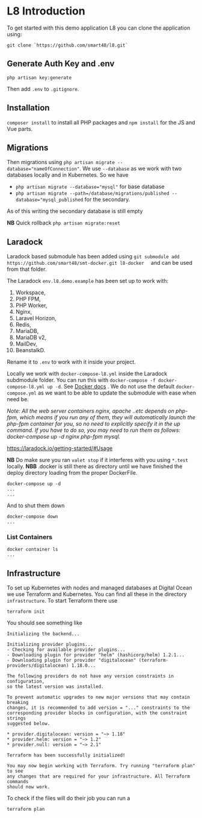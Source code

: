 # L8 Introduction

To get started with this demo application L8 you can clone the application using:

```
git clone `https://github.com/smart48/l8.git`
```
## Generate Auth Key and .env

```
php artisan key:generate  
```

Then add `.env` to `.gitignore`.

## Installation 

 `composer install` to install all PHP packages and `npm install` for the JS and Vue parts. 
 
 ## Migrations
 
 Then migrations using `php artisan migrate --database="nameOfConnection"`. We use `--database` as we work with two databases locally and in Kubernetes. So we have

 - `php artisan migrate --database="mysql"` for base database
 - `php artisan migrate --path=/database/migrations/published --database="mysql_published` for the secondary.

As of this writing the secondary database is still empty

**NB** Quick rollback `php artisan migrate:reset` 

## Laradock

Laradock based submodule has been added using `git submodule add https://github.com/smart48/smt-docker.git l8-docker  ` and can be used from that folder.

The Laradock `env.l8.demo.example` has been set up to work with:

1. Workspace,
2. PHP FPM, 
3. PHP Worker, 
4. Nginx,
5. Laravel Horizon,
6. Redis,
7. MariaDB, 
8. MariaDB v2, 
9. MailDev, 
10. BeanstalkD. 

Rename it to `.env` to work with it inside your project.

Locally we work with `docker-compose-l8.yml` inside the Laradock subdmodule folder. You can run this with `docker-compose -f docker-compose-l8.yml up -d`. See [Docker docs](https://docs.docker.com/compose/) . We do not use the default `docker-compose.yml` as we want to be able to update the submodule with ease when need be.

_Note: All the web server containers nginx, apache ..etc depends on php-fpm, which means if you run any of them, they will automatically launch the php-fpm container for you, so no need to explicitly specify it in the up command. If you have to do so, you may need to run them as follows: docker-compose up -d nginx php-fpm mysql._

https://laradock.io/getting-started/#Usage

**NB** Do make sure you ran `valet stop` if it interferes with you using `*.test` locally.
**NBB** .docker is still there as directory until we have finished the deploy directory loading from the proper DockerFile.

```
docker-compose up -d
...
...
```


And to shut them down

```
docker-compose down 
...
```


### List Containers

```
docker container ls 
...
```


## Infrastructure

To set up Kubernetes with nodes and managed databases at Digital Ocean we use Terraform and Kubernetes. You can find all these in the directory `infrastructure`. To start Terraform there use

```
terraform init
```

You should see something like

```
Initializing the backend...

Initializing provider plugins...
- Checking for available provider plugins...
- Downloading plugin for provider "helm" (hashicorp/helm) 1.2.1...
- Downloading plugin for provider "digitalocean" (terraform-providers/digitalocean) 1.18.0...

The following providers do not have any version constraints in configuration,
so the latest version was installed.

To prevent automatic upgrades to new major versions that may contain breaking
changes, it is recommended to add version = "..." constraints to the
corresponding provider blocks in configuration, with the constraint strings
suggested below.

* provider.digitalocean: version = "~> 1.18"
* provider.helm: version = "~> 1.2"
* provider.null: version = "~> 2.1"

Terraform has been successfully initialized!

You may now begin working with Terraform. Try running "terraform plan" to see
any changes that are required for your infrastructure. All Terraform commands
should now work.
```
To check if the files will do their job you can run a 

```
terraform plan
```
